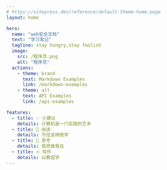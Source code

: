 ```yaml
---
# https://vitepress.dev/reference/default-theme-home-page
layout: home

hero:
  name: "web安全文档"
  text: "学习笔记"
  tagline: stay hungry,stay foolish
  image:
    src: /程序员.png
    alt: "程序员"
  actions:
    - theme: brand
      text: Markdown Examples
      link: /markdown-examples
    - theme: alt
      text: API Examples
      link: /api-examples

features:
  - title: 💡 小建议
    details: 计算机是一门实践的艺术
  - title: 🍊 阅读
    details: 为往圣继绝学
  - title: 🤔 思考
    details: 我思故我在
  - title: 🔥 写作
    details: 以教促学
---
```


